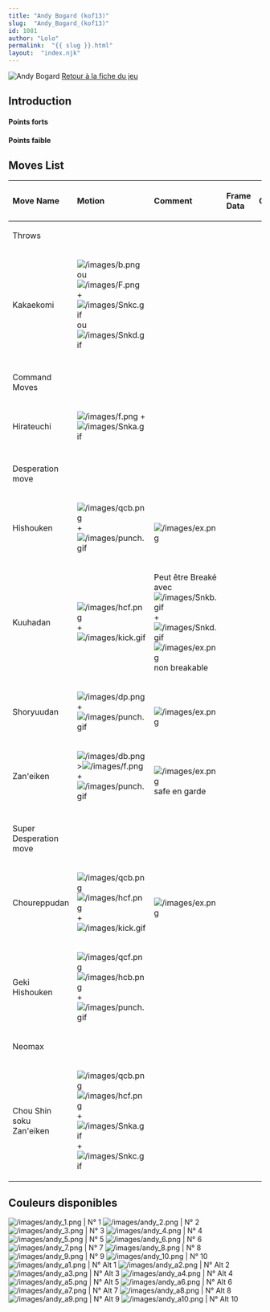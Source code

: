 ```yaml
---
title: "Andy Bogard (kof13)"
slug:  "Andy_Bogard_(kof13)"
id: 1081
author: "Lolo"
permalink:  "{{ slug }}.html"
layout:  "index.njk"
---
```


![Andy Bogard](/images/andykof13.gif "Andy Bogard") [Retour à la fiche
du
jeu](http://basgrospoing.fr/wiki/index.php?title=The_King_of_Fighters_XIII)

## Introduction

#### Points forts

#### Points faible

## Moves List

<table>
<thead>
<tr class="header">
<th style="text-align: left;"><p>Move Name</p></th>
<th style="text-align: left;"><p>Motion</p></th>
<th style="text-align: left;"><p>Comment</p></th>
<th style="text-align: left;"><p>Frame Data</p></th>
<th style="text-align: left;"><p>Cancelable</p></th>
<th style="text-align: left;"><p>Damage LOW/HIGH/EX</p></th>
</tr>
</thead>
<tbody>
<tr class="odd">
<td style="text-align: left;"><p>Throws</p></td>
<td style="text-align: left;"></td>
<td style="text-align: left;"></td>
<td style="text-align: left;"></td>
<td style="text-align: left;"></td>
<td style="text-align: left;"></td>
</tr>
<tr class="even">
<td style="text-align: left;"><p>Kakaekomi</p></td>
<td style="text-align: left;"><p><img src="/images/b.png"
title="/images/b.png" alt="/images/b.png" /> ou <img src="/images/F.png"
title="/images/F.png" alt="/images/F.png" /> + <img
src="/images/Snkc.gif" title="/images/Snkc.gif"
alt="/images/Snkc.gif" /> ou <img src="/images/Snkd.gif"
title="/images/Snkd.gif" alt="/images/Snkd.gif" /></p></td>
<td style="text-align: left;"></td>
<td style="text-align: left;"></td>
<td style="text-align: left;"></td>
<td style="text-align: left;"><p>100</p></td>
</tr>
<tr class="odd">
<td style="text-align: left;"></td>
<td style="text-align: left;"></td>
<td style="text-align: left;"></td>
<td style="text-align: left;"></td>
<td style="text-align: left;"></td>
<td style="text-align: left;"></td>
</tr>
<tr class="even">
<td style="text-align: left;"><p>Command Moves</p></td>
<td style="text-align: left;"></td>
<td style="text-align: left;"></td>
<td style="text-align: left;"></td>
<td style="text-align: left;"></td>
<td style="text-align: left;"></td>
</tr>
<tr class="odd">
<td style="text-align: left;"><p>Hirateuchi</p></td>
<td style="text-align: left;"><p><img src="/images/f.png"
title="/images/f.png" alt="/images/f.png" /> + <img
src="/images/Snka.gif" title="/images/Snka.gif"
alt="/images/Snka.gif" /></p></td>
<td style="text-align: left;"></td>
<td style="text-align: left;"></td>
<td style="text-align: left;"></td>
<td style="text-align: left;"><p>55</p></td>
</tr>
<tr class="even">
<td style="text-align: left;"></td>
<td style="text-align: left;"></td>
<td style="text-align: left;"></td>
<td style="text-align: left;"></td>
<td style="text-align: left;"></td>
<td style="text-align: left;"></td>
</tr>
<tr class="odd">
<td style="text-align: left;"><p>Desperation move</p></td>
<td style="text-align: left;"></td>
<td style="text-align: left;"></td>
<td style="text-align: left;"></td>
<td style="text-align: left;"></td>
<td style="text-align: left;"></td>
</tr>
<tr class="even">
<td style="text-align: left;"><p>Hishouken</p></td>
<td style="text-align: left;"><p><img src="/images/qcb.png"
title="/images/qcb.png" alt="/images/qcb.png" /> + <img
src="/images/punch.gif" title="/images/punch.gif"
alt="/images/punch.gif" /></p></td>
<td style="text-align: left;"><p><br />
<img src="/images/ex.png" title="/images/ex.png"
alt="/images/ex.png" /></p></td>
<td style="text-align: left;"></td>
<td style="text-align: left;"></td>
<td style="text-align: left;"><p>60<br />
120</p></td>
</tr>
<tr class="odd">
<td style="text-align: left;"><p>Kuuhadan</p></td>
<td style="text-align: left;"><p><img src="/images/hcf.png"
title="/images/hcf.png" alt="/images/hcf.png" /> + <img
src="/images/kick.gif" title="/images/kick.gif"
alt="/images/kick.gif" /></p></td>
<td style="text-align: left;"><p>Peut être Breaké avec <img
src="/images/Snkb.gif" title="/images/Snkb.gif"
alt="/images/Snkb.gif" />+<img src="/images/Snkd.gif"
title="/images/Snkd.gif" alt="/images/Snkd.gif" /><br />
<img src="/images/ex.png" title="/images/ex.png"
alt="/images/ex.png" />non breakable</p></td>
<td style="text-align: left;"></td>
<td style="text-align: left;"></td>
<td style="text-align: left;"><p>112 / 150<br />
217</p></td>
</tr>
<tr class="even">
<td style="text-align: left;"><p>Shoryuudan</p></td>
<td style="text-align: left;"><p><img src="/images/dp.png"
title="/images/dp.png" alt="/images/dp.png" /> + <img
src="/images/punch.gif" title="/images/punch.gif"
alt="/images/punch.gif" /></p></td>
<td style="text-align: left;"><p><br />
<img src="/images/ex.png" title="/images/ex.png"
alt="/images/ex.png" /></p></td>
<td style="text-align: left;"></td>
<td style="text-align: left;"></td>
<td style="text-align: left;"><p>77 / 125<br />
159</p></td>
</tr>
<tr class="odd">
<td style="text-align: left;"><p>Zan'eiken</p></td>
<td style="text-align: left;"><p><img src="/images/db.png"
title="/images/db.png" alt="/images/db.png" />&gt;<img
src="/images/f.png" title="/images/f.png" alt="/images/f.png" /> + <img
src="/images/punch.gif" title="/images/punch.gif"
alt="/images/punch.gif" /></p></td>
<td style="text-align: left;"><p><br />
<img src="/images/ex.png" title="/images/ex.png"
alt="/images/ex.png" />safe en garde</p></td>
<td style="text-align: left;"></td>
<td style="text-align: left;"></td>
<td style="text-align: left;"><p>70 / 80<br />
150</p></td>
</tr>
<tr class="even">
<td style="text-align: left;"></td>
<td style="text-align: left;"></td>
<td style="text-align: left;"></td>
<td style="text-align: left;"></td>
<td style="text-align: left;"></td>
<td style="text-align: left;"></td>
</tr>
<tr class="odd">
<td style="text-align: left;"><p>Super Desperation move</p></td>
<td style="text-align: left;"></td>
<td style="text-align: left;"></td>
<td style="text-align: left;"></td>
<td style="text-align: left;"></td>
<td style="text-align: left;"></td>
</tr>
<tr class="even">
<td style="text-align: left;"><p>Choureppudan</p></td>
<td style="text-align: left;"><p><img src="/images/qcb.png"
title="/images/qcb.png" alt="/images/qcb.png" /><img
src="/images/hcf.png" title="/images/hcf.png" alt="/images/hcf.png" /> +
<img src="/images/kick.gif" title="/images/kick.gif"
alt="/images/kick.gif" /></p></td>
<td style="text-align: left;"><p><br />
<img src="/images/ex.png" title="/images/ex.png"
alt="/images/ex.png" /></p></td>
<td style="text-align: left;"></td>
<td style="text-align: left;"></td>
<td style="text-align: left;"><p>162<br />
345</p></td>
</tr>
<tr class="odd">
<td style="text-align: left;"><p>Geki Hishouken</p></td>
<td style="text-align: left;"><p><img src="/images/qcf.png"
title="/images/qcf.png" alt="/images/qcf.png" /><img
src="/images/hcb.png" title="/images/hcb.png" alt="/images/hcb.png" /> +
<img src="/images/punch.gif" title="/images/punch.gif"
alt="/images/punch.gif" /></p></td>
<td style="text-align: left;"></td>
<td style="text-align: left;"></td>
<td style="text-align: left;"></td>
<td style="text-align: left;"><p>225</p></td>
</tr>
<tr class="even">
<td style="text-align: left;"><p>Neomax</p></td>
<td style="text-align: left;"></td>
<td style="text-align: left;"></td>
<td style="text-align: left;"></td>
<td style="text-align: left;"></td>
<td style="text-align: left;"></td>
</tr>
<tr class="odd">
<td style="text-align: left;"><p>Chou Shin soku Zan'eiken</p></td>
<td style="text-align: left;"><p><img src="/images/qcb.png"
title="/images/qcb.png" alt="/images/qcb.png" /><img
src="/images/hcf.png" title="/images/hcf.png" alt="/images/hcf.png" /> +
<img src="/images/Snka.gif" title="/images/Snka.gif"
alt="/images/Snka.gif" />+<img src="/images/Snkc.gif"
title="/images/Snkc.gif" alt="/images/Snkc.gif" /></p></td>
<td style="text-align: left;"></td>
<td style="text-align: left;"></td>
<td style="text-align: left;"></td>
<td style="text-align: left;"></td>
</tr>
</tbody>
</table>

## Couleurs disponibles

![](/images/andy_1.png "/images/andy_1.png") \| N° 1
![](/images/andy_2.png "/images/andy_2.png") \| N° 2
![](/images/andy_3.png "/images/andy_3.png") \| N° 3
![](/images/andy_4.png "/images/andy_4.png") \| N° 4
![](/images/andy_5.png "/images/andy_5.png") \| N° 5
![](/images/andy_6.png "/images/andy_6.png") \| N° 6
![](/images/andy_7.png "/images/andy_7.png") \| N° 7
![](/images/andy_8.png "/images/andy_8.png") \| N° 8
![](/images/andy_9.png "/images/andy_9.png") \| N° 9
![](/images/andy_10.png "/images/andy_10.png") \| N° 10
![](/images/andy_a1.png "/images/andy_a1.png") \| N° Alt 1
![](/images/andy_a2.png "/images/andy_a2.png") \| N° Alt 2
![](/images/andy_a3.png "/images/andy_a3.png") \| N° Alt 3
![](/images/andy_a4.png "/images/andy_a4.png") \| N° Alt 4
![](/images/andy_a5.png "/images/andy_a5.png") \| N° Alt 5
![](/images/andy_a6.png "/images/andy_a6.png") \| N° Alt 6
![](/images/andy_a7.png "/images/andy_a7.png") \| N° Alt 7
![](/images/andy_a8.png "/images/andy_a8.png") \| N° Alt 8
![](/images/andy_a9.png "/images/andy_a9.png") \| N° Alt 9
![](/images/andy_a10.png "/images/andy_a10.png") \| N° Alt 10
